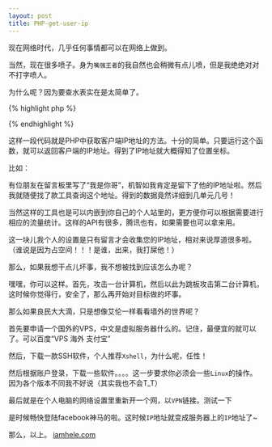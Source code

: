 ```yaml
---
layout: post
title: PHP-get-user-ip
---
```


现在网络时代，几乎任何事情都可以在网络上做到。

当然，现在很多喷子。身为`嘴强王者`的我自然也会稍微有点儿喷，但是我绝绝对对不打字喷人。

为什么呢？因为要查水表实在是太简单了。

{% highlight php %}
<?php
function getIP()
{
    if (getenv("HTTP_CLIENT_IP")) {
        $ip=getenv("HTTP_CLIENT_IP");
    }elseif (getenv("HTTP_X_FORWARDED_FOR")) {
        $ip=getenv("HTTP_X_FORWARDED_FOR");
    }elseif (getenv("REMOTE_ADDR")) {
        $ip=getenv("REMOTE_ADDR");
    }else{
        $ip="unknow";
    }
    return $ip;
}
?>
{% endhighlight %}

这样一段代码就是PHP中获取客户端IP地址的方法。十分的简单。只要运行这个函数，就可以返回客户端的IP地址。得到了IP地址就大概得知了位置坐标。

比如：

有位朋友在留言板里写了“我是你哥”，机智如我肯定是留下了他的IP地址啦。然后我就随便找了款工具查询这个地址。得到的数据竟然详细到几单元几号！

当然这样的工具也是可以内嵌到你自己的个人站里的，更方便你可以根据需要进行相应的流量统计。这样的API有很多，腾讯也有，如果需要也可以拿来用。

这一块儿我个人的设置是只有留言才会收集您的IP地址，相对来说厚道很多啦。（谁说是因为占空间！！！是谁，出来，我打屎他！）


那么，如果我想干点儿坏事，我不想被找到应该怎么办呢？

嘿嘿，你可以这样。首先，攻击一台计算机，然后以此为跳板攻击第二台计算机，这时候你觉得行，安全了，那么再开始对目标做的坏事。

那么如果良民大大滴，只是想像艾伦一样看看墙外的世界呢？

首先要申请一个国外的VPS，中文是虚拟服务器什么的。记住，最便宜的就可以了。可以百度“VPS 海外 支付宝”

然后，下载一款SSH软件，个人推荐`Xshell`，为什么呢，任性！

然后根据账户登录，下载一些软件。。。。这一步要求你必须会一些`Linux`的操作。因为各个版本不同我不好说（其实我也不会T_T）

最后就是在个人电脑的网络设置里重新开一个网，以`VPN`链接。测试一下

是时候畅快登陆facebook神马的啦。这时候`IP`地址就变成服务器上的`IP`地址了~

那么，以上。
<a href="iamhele.com">iamhele.com</a>